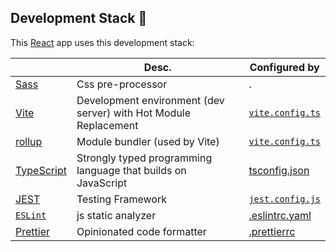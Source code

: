 ## Development Stack 🥞

This [React](https://reactjs.org/) app uses this development stack:

|                                               | Desc.                                                            | Configured by                      |
| :-------------------------------------------- | ---------------------------------------------------------------- | ---------------------------------- |
| [Sass](https://sass-lang.com/)                | Css pre-processor                                                | .                                  |
| [Vite](https://vitejs.dev/)                   | Development environment (dev server) with Hot Module Replacement | [`vite.config.ts`](vite.config.ts) |
| [rollup](https://rollupjs.org/guide/en/)      | Module bundler (used by Vite)                                    | [`vite.config.ts`](vite.config.ts) |
| [TypeScript](https://www.typescriptlang.org/) | Strongly typed programming language that builds on JavaScript    | [tsconfig.json](tsconfig.json)     |
| [JEST](https://jestjs.io/)                    | Testing Framework                                                | [`jest.config.js`](jest.config.js) |
| [`ESLint`](https://eslint.org/)               | js static analyzer                                               | [.eslintrc.yaml](.eslintrc.yaml)   |
| [Prettier](https://prettier.io/)              | Opinionated code formatter                                       | [.prettierrc](.prettierrc)         |
